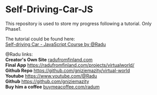 # Self-Driving-Car-JS

This repository is used to store my progress following a tutorial.
Only Phase1.

The tutorial could be found here:  
<a href="https://www.youtube.com/playlist?list=PLB0Tybl0UNfYoJE7ZwsBQoDIG4YN9ptyY">Self-driving Car - JavaScript Course by @Radu</a>  

@Radu links:  
**Creator's Own Site** <a href="radufromfinland.com">radufromfinland.com</a>  
**Final App** <a href="https://radufromfinland.com/projects/virtualworld/">https://radufromfinland.com/projects/virtualworld/</a>  
**Github Repo** <a href="https://github.com/gniziemazity/virtual-world">https://github.com/gniziemazity/virtual-world</a>   
**Youtube** <a href="https://www.youtube.com/@Radu">https://www.youtube.com/@Radu</a>  
**Github** <a href="https://github.com/gniziemazity">https://github.com/gniziemazity</a>  
**Buy him a coffee** <a href="buymeacoffee.com/radum">buymeacoffee.com/radum</a>  
